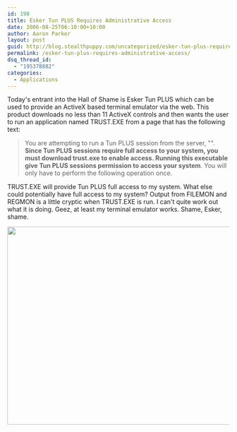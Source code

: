 ```yaml
---
id: 198
title: Esker Tun PLUS Requires Administrative Access
date: 2006-08-25T06:10:00+10:00
author: Aaron Parker
layout: post
guid: http://blog.stealthpuppy.com/uncategorized/esker-tun-plus-requires-administrative-access
permalink: /esker-tun-plus-requires-administrative-access/
dsq_thread_id:
  - "195378882"
categories:
  - Applications
---
```

Today's entrant into the Hall of Shame is Esker Tun PLUS which can be used to provide an ActiveX based terminal emulator via the web. This product downloads no less than 11 ActiveX controls and then wants the user to run an application named TRUST.EXE from a page that has the following text:

<blockquote style="margin-right: 0px" dir="ltr">
  <p>
    You are attempting to run a Tun PLUS session from the server, "<edited>". <strong>Since Tun PLUS sessions require full access to your system, you must download trust.exe to enable access. Running this executable give Tun PLUS sessions permission to access your system</strong>. You will only have to perform the following operation once.
  </p>
</blockquote>

TRUST.EXE will provide Tun PLUS full access to my system. What else could potentially have full access to my system? Output from FILEMON and REGMON is a little cryptic when TRUST.EXE is run. I can't quite work out what it is doing. Geez, at least my terminal emulator works. Shame, Esker, shame.

<img width="602" src="{{site.baseurl}}.com/media/2006/08/1000.14.59.eskertunplus.png" height="449" style="width: 602px; height: 449px" />
